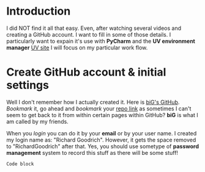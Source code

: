 # Introduction
I did NOT find it all that easy.  Even, after watching several videos and creating a GitHub account.  I want to fill in some of those details.  I particularly want to expain it's use with **PyCharm** and the **UV environment manager** [UV site](https://docs.astral.sh/uv/pip/environments/)  I will focus on my particular work flow.
# Create GitHub account & initial settings
Well I don't remember how I actually created it. Here is [biG's GitHub](https://github.com/RichardGoodrich/).  *Bookmark* it, go ahead and *bookmark* your [repo link](https://github.com/RichardGoodrich?tab=repositories) as sometimes I can't seem to get back to it from within certain pages within GitHub?  **biG** is what I am called by my friends. 

When you *login* you can do it by your **email** or by your user name.  I created my login name as: "Richard Goodrich".  However, it gets the space removed to "RichardGoodrich" after that.  Yes, you should use sometype of **password management** system to record this stuff as there will be some stuff!

```
Code block
```
